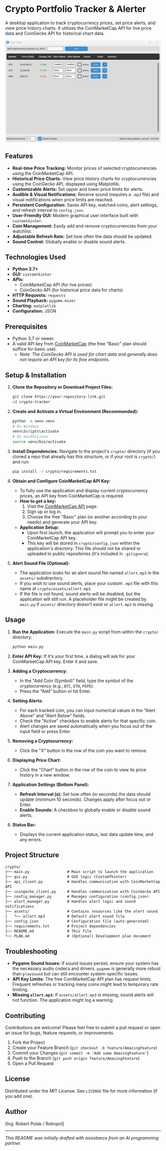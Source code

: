 # Crypto Portfolio Tracker & Alerter

A desktop application to track cryptocurrency prices, set price alerts, and view price history charts. It utilizes the CoinMarketCap API for live price data and CoinGecko API for historical chart data.


![Application Screenshot](screenshot.png)


## Features

*   **Real-time Price Tracking:** Monitor prices of selected cryptocurrencies using the CoinMarketCap API.
*   **Historical Price Charts:** View price history charts for cryptocurrencies using the CoinGecko API, displayed using Matplotlib.
*   **Customizable Alerts:** Set upper and lower price limits for alerts.
*   **Audible & Visual Notifications:** Receive sound (requires a `.mp3` file) and visual notifications when price limits are reached.
*   **Persistent Configuration:** Saves API key, watched coins, alert settings, and refresh interval to `config.json`.
*   **User-Friendly GUI:** Modern graphical user interface built with `customtkinter`.
*   **Coin Management:** Easily add and remove cryptocurrencies from your watchlist.
*   **Adjustable Refresh Rate:** Set how often the data should be updated.
*   **Sound Control:** Globally enable or disable sound alerts.

## Technologies Used

*   **Python 3.7+**
*   **GUI:** `customtkinter`
*   **APIs:**
    *   CoinMarketCap API (for live prices)
    *   CoinGecko API (for historical price data for charts)
*   **HTTP Requests:** `requests`
*   **Sound Playback:** `pygame.mixer`
*   **Charting:** `matplotlib`
*   **Configuration:** JSON

## Prerequisites

*   Python 3.7 or newer.
*   A valid API key from [CoinMarketCap](https://pro.coinmarketcap.com/signup) (the free "Basic" plan should suffice for basic use).
    *   *Note: The CoinGecko API is used for chart data and generally does not require an API key for its free endpoints.*

## Setup & Installation

1.  **Clone the Repository or Download Project Files:**
    ```bash
    git clone https://your-repository-link.git
    cd crypto-tracker 
    ```

2.  **Create and Activate a Virtual Environment (Recommended):**
    ```bash
    python -m venv venv
    # On Windows
    venv\Scripts\activate
    # On macOS/Linux
    source venv/bin/activate
    ```

3.  **Install Dependencies:**
    Navigate to the project's `crypto/` directory (if you cloned a repo that already has this structure, or if your root is `crypto/`) and run:
    ```bash
    pip install -r crypto/requirements.txt
    ```

4.  **Obtain and Configure CoinMarketCap API Key:**
    *   To fully use the application and display current cryptocurrency prices, an API key from CoinMarketCap is required.
    *   **How to get a key:**
        1.  Visit the [CoinMarketCap API](https://coinmarketcap.com/api/) page.
        2.  Sign up or log in.
        3.  Choose the free "Basic" plan (or another according to your needs) and generate your API key.
    *   **Application Setup:**
        *   Upon first launch, the application will prompt you to enter your CoinMarketCap API key.
        *   This key will be stored in `crypto/config.json` within the application's directory. This file should not be shared or uploaded to public repositories (it's included in `.gitignore`).

5.  **Alert Sound File (Optional):**
    *   The application looks for an alert sound file named `allert.mp3` in the `assets/` subdirectory.
    *   If you wish to use sound alerts, place your custom `.mp3` file with this name at `crypto/assets/allert.mp3`.
    *   If the file is not found, sound alerts will be disabled, but the application will still run. A placeholder file might be created by `main.py` if `assets/` directory doesn't exist or `allert.mp3` is missing.

## Usage

1.  **Run the Application:**
    Execute the `main.py` script from within the `crypto/` directory:
    ```bash
    python main.py
    ```

2.  **Enter API Key:** If it's your first time, a dialog will ask for your CoinMarketCap API key. Enter it and save.

3.  **Adding a Cryptocurrency:**
    *   In the "Add Coin (Symbol)" field, type the symbol of the cryptocurrency (e.g., `BTC`, `ETH`, `PEPE`).
    *   Press the "Add" button or hit Enter.

4.  **Setting Alerts:**
    *   For each tracked coin, you can input numerical values in the "Alert Above" and "Alert Below" fields.
    *   Check the "Active" checkbox to enable alerts for that specific coin.
    *   Alert changes are saved automatically when you focus out of the input field or press Enter.

5.  **Removing a Cryptocurrency:**
    *   Click the "X" button in the row of the coin you want to remove.

6.  **Displaying Price Chart:**
    *   Click the "Chart" button in the row of the coin to view its price history in a new window.

7.  **Application Settings (Bottom Panel):**
    *   **Refresh Interval (s):** Set how often (in seconds) the data should update (minimum 10 seconds). Changes apply after focus out or Enter.
    *   **Enable Sounds:** A checkbox to globally enable or disable sound alerts.

8.  **Status Bar:**
    *   Displays the current application status, last data update time, and any errors.

## Project Structure

```
crypto/
├── main.py                 # Main script to launch the application
├── gui.py                  # GUI logic (CustomTkinter)
├── api_client.py           # Handles communication with CoinMarketCap API
├── coingecko_client.py     # Handles communication with CoinGecko API
├── config_manager.py       # Manages configuration (config.json)
├── alert_manager.py        # Handles alert logic and sound notifications
├── assets/                 # Contains resources like the alert sound
│   └── allert.mp3          # Default alert sound file
├── config.json             # Configuration file (auto-generated)
├── requirements.txt        # Project dependencies
├── README.md               # This file
└── PLAN.md                 # (Optional) Development plan document
```

## Troubleshooting

*   **Pygame Sound Issues:** If sound issues persist, ensure your system has the necessary audio codecs and drivers. `pygame` is generally more robust than `playsound` but can still encounter system-specific issues.
*   **API Key Limits:** The free CoinMarketCap API plan has request limits. Frequent refreshes or tracking many coins might lead to temporary rate limiting.
*   **Missing `allert.mp3`:** If `assets/allert.mp3` is missing, sound alerts will not function. The application might log a warning.

## Contributing

Contributions are welcome! Please feel free to submit a pull request or open an issue for bugs, feature requests, or improvements.

1.  Fork the Project
2.  Create your Feature Branch (`git checkout -b feature/AmazingFeature`)
3.  Commit your Changes (`git commit -m 'Add some AmazingFeature'`)
4.  Push to the Branch (`git push origin feature/AmazingFeature`)
5.  Open a Pull Request

## License

Distributed under the MIT License. See `LICENSE` file for more information (if you add one).

## Author

[Ing. Robert Polak / Robopol] 

---

*This README was initially drafted with assistance from an AI programming partner.* 
